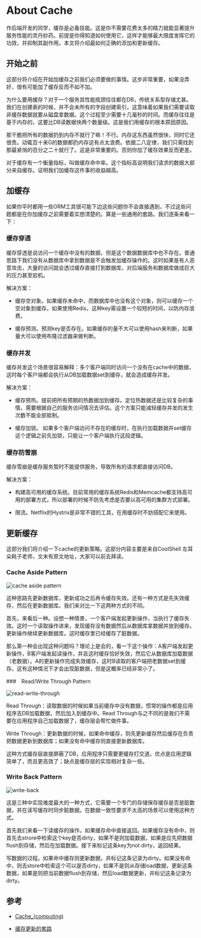 # About Cache

作后端开发的同学，缓存是必备技能。这是你不需要花费太多的精力就能显著提升服务性能的灵丹妙药。前提是你得知道如何使用它，这样才能够最大限度发挥它的功效，并抑制其副作用。本文将介绍最如何正确的添加和更新缓存。

## 开始之前

这部分将介绍在开始加缓存之前我们必须要做的事情。这步非常重要，如果没弄好，很有可能加了缓存反而不如不加。

为什么要用缓存？对于一个服务其性能瓶颈往往都在DB，传统关系型存储尤甚。我们在创建表的时候，并不会未所有的字段创建索引，这意味着如果我们需要读取非缓存数据就要从磁盘拿数据。这个过程至少需要十几毫秒的时间。而缓存往往是基于内存的，这要比DB读数据快两个数量级。这是我们用缓存的根本原因原因。

那干脆把所有的数据扔到内存不就行了嘛！不行。内存这东西虽然很快，同时它还很贵。动辄百十来G的数据都扔内存这有点太浪费。依据二八定律，我们只需找到那最紧俏的百分之二十就行了。这是非常重要的。否则你加了缓存效果反而更差。

对于缓存有一个衡量指标，叫做缓存命中率。这个指标高说明我们请求的数据大部分来自缓存。证明我们加缓存这件事的收益越高。

## 加缓存

如果你平时都用一些ORM工具很可能下边这些问题你不会直接遇到，不过这些问题都是在你加缓存之前需要着实想清楚的。算是一些通用的套路。我们逐条来看一下：

### 缓存穿透

缓存穿透是说访问一个缓存中没有的数据，但是这个数据数据库中也不存在。普通思路下我们没有从数据库中拿到数据是不会触发加缓存操作的。这时如果是有人恶意攻击，大量的访问就会透过缓存直接打到数据库，对后端服务和数据库做成巨大的压力甚至宕机。

解决方案：

- 缓存空对象。如果缓存未命中，而数据库中也没有这个对象，则可以缓存一个空对象到缓存。如果使用Redis，这种key需设置一个较短的时间，以防内存浪费。

- 缓存预测。预测key是否存在。如果缓存的量不大可以使用hash来判断，如果量大可以使用布隆过滤器来做判断。

### 缓存并发

缓存并发这个场景很容易解释：多个客户端同时访问一个没有在cache中的数据，这时每个客户端都会执行从DB加载数据set到缓存，就会造成缓存并发。

解决方案：

- 缓存预热。提前把所有预期的热数据加到缓存。定位热数据还是比较复杂的事情，需要根据自己的服务访问情况去评估。这个方案只能减轻缓存并发的发生次数不能全部抵制。

- 缓存加锁。 如果多个客户端访问不存在的缓存时，在执行加载数据并set缓存这个逻辑之前先加锁，只能让一个客户端执行这段逻辑。

### 缓存防雪崩

缓存雪崩是缓存服务暂时不能提供服务，导致所有的请求都直接访问DB。

解决方案：

- 构建高可用的缓存系统。目前常用的缓存系统Redis和Memcache都支持高可用的部署方式，所以部署的时候不防先考虑是否要以高可用的集群方式部署。

- 限流。Netflix的Hystrix是非常不错的工具，在用缓存时不妨搭配它来使用。

## 更新缓存

这部分我们将介绍一下cache的更新策略。这部分内容主要是来自CoolShell 左耳朵耗子老师，文末有原文地址，大家可以前去拜读。

### Cache Aside Pattern

![cache aside pattern](../images/cache-aside-pattern.png)

这种思路先更新数据库，更新成功之后再令缓存失效。还有一种方式是先失效缓存，然后在更新数据库。我们来对比一下这两种方式的不同。

首先，来看后一种。设想一种情景，一个客户端发起更新操作，当执行了缓存失效。这时一个读取操作进来，发现缓存没有数据然后从数据库拿数据并放到缓存。更新操作继续更新数据库。这时缓存里已经缓存了脏数据。

那么第一种会出现这种问题吗？理论上是会的，看一下这个操作：A客户端发起更新操作，B客户端发起读操作，并且这时缓存恰好失效，然后它从数据库加载数据（老数据）。A的更新操作完成失效缓存，这时B读取的客户端把老数据set到缓存。这有这种情况下才会出现脏数据，但是这概率已经非常小了。

###　Read/Write Through Pattern

![read-write-through](../images/read-write-through.png)

Read Through：读取数据的时候如果当前缓存中没有数据，惯常的操作都是应用程序去DB加载数据，然后加入到缓存中。Read Through与之不同的是我们不需要在应用程序自己加载数据了，缓存层会帮忙做件事。

Write Through：更新数据的时候，如果命中缓存，则先更新缓存然后缓存在负责把数据更新到数据库；如果没有命中缓存则直接更新数据库。

这种方式缓存层直接屏蔽了DB，应用程序只需要更缓存打交道。优点是应用逻辑简单了，而且更高效了；缺点是缓存层的实现相对复杂一些。

### Write Back Pattern

![write-back](../images/write-back.png)

这是三种中实现难度最大的一种方式，它需要一个专门的存储保存缓存是否是脏数据，并在读写缓存时同步脏数据。在数据一致性要求不太高的场景可以使用这种方式。

首先我们来看一下读缓存的操作。如果缓存命中直接返回。如果缓存没有命中，则首先去strore中检索这个key是否dirty，如果不是则加载数据，如果是应先把数据flush到存储，然后在加载数据。接下来标记这条key为not dirty，返回结果。

写数据的过程。如果命中缓存则更新数据，并标记这条记录为dirty。如果没有命中，则去store中检索这个可以是否dirty，如果不是则从存储load数据，更新这条数据，如果是则把当前数据flush到存储，然后load数据更新，并标记这条记录为dirty。

## 参考

- [Cache_(computing)](https://en.wikipedia.org/wiki/Cache_(computing))

- [缓存更新的套路](http://coolshell.cn/articles/17416.html)